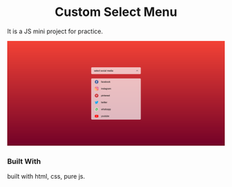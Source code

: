 <h1 align="center">Custom Select Menu</h1>

It is a JS mini project for practice.

![screenshot1](screenshot.png)

### Built With

built with html, css, pure js.
